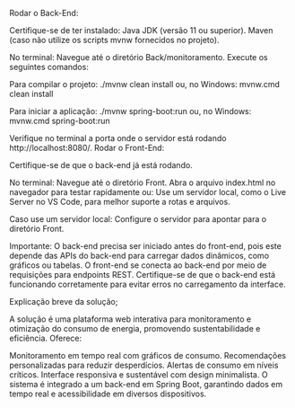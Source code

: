 Rodar o Back-End:

Certifique-se de ter instalado:
Java JDK (versão 11 ou superior).
Maven (caso não utilize os scripts mvnw fornecidos no projeto).

No terminal:
Navegue até o diretório Back/monitoramento.
Execute os seguintes comandos:

Para compilar o projeto:
./mvnw clean install
ou, no Windows:
mvnw.cmd clean install

Para iniciar a aplicação:
./mvnw spring-boot:run
ou, no Windows:
mvnw.cmd spring-boot:run

Verifique no terminal a porta onde o servidor está rodando http://localhost:8080/. 
Rodar o Front-End:

Certifique-se de que o back-end já está rodando.

No terminal:
Navegue até o diretório Front.
Abra o arquivo index.html no navegador para testar rapidamente ou:
Use um servidor local, como o Live Server no VS Code, para melhor suporte a rotas e arquivos.

Caso use um servidor local:
Configure o servidor para apontar para o diretório Front.


Importante:
O back-end precisa ser iniciado antes do front-end, pois este depende das APIs do back-end para carregar dados dinâmicos, como gráficos ou tabelas.
O front-end se conecta ao back-end por meio de requisições para endpoints REST. Certifique-se de que o back-end está funcionando corretamente para evitar erros no carregamento da interface.

Explicação breve da solução;

A solução é uma plataforma web interativa para monitoramento e otimização do consumo de energia, promovendo sustentabilidade e eficiência. Oferece:

Monitoramento em tempo real com gráficos de consumo.
Recomendações personalizadas para reduzir desperdícios.
Alertas de consumo em níveis críticos.
Interface responsiva e sustentável com design minimalista.
O sistema é integrado a um back-end em Spring Boot, garantindo dados em tempo real e acessibilidade em diversos dispositivos.
